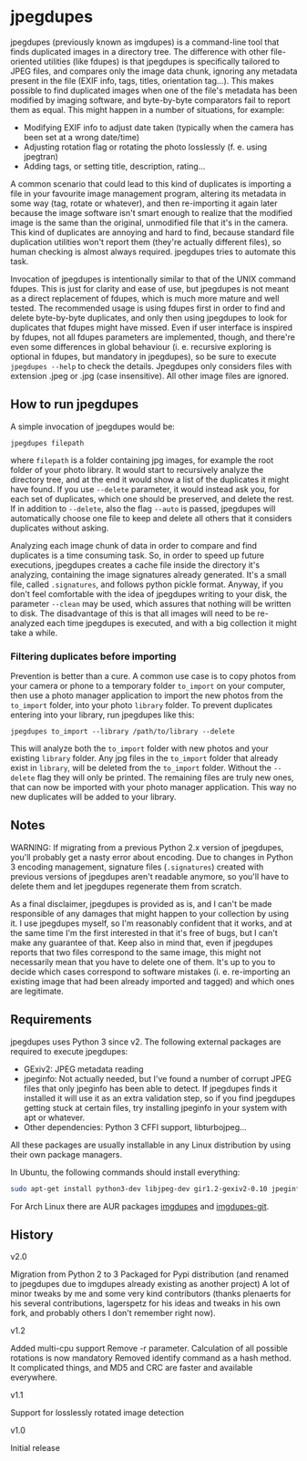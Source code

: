 # jpegdupes

jpegdupes (previously known as imgdupes) is a command-line tool that finds duplicated images in a directory tree. The difference with other file-oriented utilities (like fdupes) is that jpegdupes is specifically tailored to JPEG files, and compares only the image data chunk, ignoring any metadata present in the file (EXIF info, tags, titles, orientation tag...). This makes possible to find duplicated images when one of the file's metadata has been modified by imaging software, and byte-by-byte comparators fail to report them as equal. This might happen in a number of situations, for example:

- Modifying EXIF info to adjust date taken (typically when the camera has been set at a wrong date/time)
- Adjusting rotation flag or rotating the photo losslessly (f. e. using jpegtran)
- Adding tags, or setting title, description, rating...
 
A common scenario that could lead to this kind of duplicates is importing a file in your favourite image management program, altering its metadata in some way (tag, rotate or whatever), and then re-importing it again later because the image software isn't smart enough to realize that the modified image is the same than the original, unmodified file that it's in the camera. This kind of duplicates are annoying and hard to find, because standard file duplication utilities won't report them (they're actually different files), so human checking is almost always required. jpegdupes tries to automate this task.


Invocation of jpegdupes is intentionally similar to that of the UNIX command fdupes. This is just for clarity and ease of use, but jpegdupes is not meant as a direct replacement of fdupes, which is much more mature and well tested. The recommended usage is using fdupes first in order to find and delete byte-by-byte duplicates, and only then using jpegdupes to look for duplicates that fdupes might have missed. Even if user interface is inspired by fdupes, not all fdupes parameters are implemented, though, and there're even some differences in global behaviour (i. e. recursive exploring is optional in fdupes, but mandatory in jpegdupes), so be sure to execute `jpegdupes --help` to check the details.
Jpegdupes only considers files with extension .jpeg or .jpg (case insensitive). All other image files are ignored.


 ## How to run jpegdupes

A simple invocation of jpegdupes would be:

`jpegdupes filepath`

where `filepath` is a folder containing jpg images, for example the root folder of your photo library.
It would start to recursively analyze the directory tree, and at the end it would show a list of the duplicates it might have found. If you use `--delete` parameter, it would instead ask you, for each set of duplicates, which one should be preserved, and delete the rest. If in addition to `--delete`, also the flag `--auto` is passed, jpegdupes will automatically choose one file to keep and delete all others that it considers duplicates without asking.

Analyzing each image chunk of data in order to compare and find duplicates is a time consuming task. So, in order to speed up future executions, jpegdupes creates a cache file inside the directory it's analyzing, containing the image signatures already generated. It's a small file, called `.signatures`, and follows python pickle format. Anyway, if you don't feel comfortable with the idea of jpegdupes writing to your disk, the parameter `--clean` may be used, which assures that nothing will be written to disk. The disadvantage of this is that all images will need to be re-analyzed each time jpegdupes is executed, and with a big collection it might take a while.


 ### Filtering duplicates before importing


Prevention is better than a cure. A common use case is to copy photos from your camera or phone to a temporary folder `to_import` on your computer, then use a photo manager application to import the new photos from the `to_import` folder, into your photo `library` folder. To prevent duplicates entering into your library, run jpegdupes like this:

`jpegdupes to_import --library /path/to/library --delete`

This will analyze both the `to_import` folder with new photos and your existing `library` folder. Any jpg files in the `to_import` folder that already exist in `library`, will be deleted from the `to_import` folder. Without the `--delete` flag they will only be printed. The remaining files are truly new ones, that can now be imported with your photo manager application. This way no new duplicates will be added to your library.


## Notes

WARNING: If migrating from a previous Python 2.x version of jpegdupes, you'll probably get a nasty error about encoding. Due to changes in Python 3 encoding management, signature files (`.signatures`) created with previous versions of jpegdupes aren't readable anymore, so you'll have to delete them and let jpegdupes regenerate them from scratch.

As a final disclaimer, jpegdupes is provided as is, and I can't be made responsible of any damages that might happen to your collection by using it. I use jpegdupes myself, so I'm reasonably confident that it works, and at the same time I'm the first interested in that it's free of bugs, but I can't make any guarantee of that. Keep also in mind that, even if jpegdupes reports that two files correspond to the same image, this might not necessarily mean that you have to delete one of them. It's up to you to decide which cases correspond to software mistakes (i. e. re-importing an existing image that had been already imported and tagged) and which ones are legitimate.

## Requirements

jpegdupes uses Python 3 since v2. The following external packages are required to execute jpegdupes:

* GExiv2: JPEG metadata reading
* jpeginfo: Not actually needed, but I've found a number of corrupt JPEG files that only jpeginfo has been able to detect. If jpegdupes finds it installed it will use it as an extra validation step, so if you find jpegdupes getting stuck at certain files, try installing jpeginfo in your system with apt or whatever.
* Other dependencies: Python 3 CFFI support, libturbojpeg...
 
All these packages are usually installable in any Linux distribution by using their own package managers.

In Ubuntu, the following commands should install everything:

```bash
sudo apt-get install python3-dev libjpeg-dev gir1.2-gexiv2-0.10 jpeginfo python3-cffi libturbojpeg0-dev python3-gi
```

For Arch Linux there are AUR packages [imgdupes](https://aur.archlinux.org/packages/imgdupes/) and [imgdupes-git](https://aur.archlinux.org/packages/imgdupes-git/).

## History

v2.0

 Migration from Python 2 to 3
 Packaged for Pypi distribution (and renamed to jpegdupes due to imgdupes already existing as another project)
 A lot of minor tweaks by me and some very kind contributors (thanks plenaerts for his several contributions, lagerspetz for his ideas and tweaks in his own fork, and probably others I don't remember right now).

v1.2

 Added multi-cpu support
 Remove -r parameter. Calculation of all possible rotations is now mandatory
 Removed identify command as a hash method. It complicated things, and MD5 and CRC are faster and available everywhere.
 
v1.1

 Support for losslessly rotated image detection
  
v1.0

 Initial release
